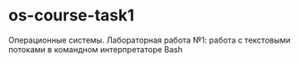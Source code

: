 # os-course-task1
Операционные системы. Лабораторная работа №1: работа с текстовыми потоками в командном интерпретаторе Bash
